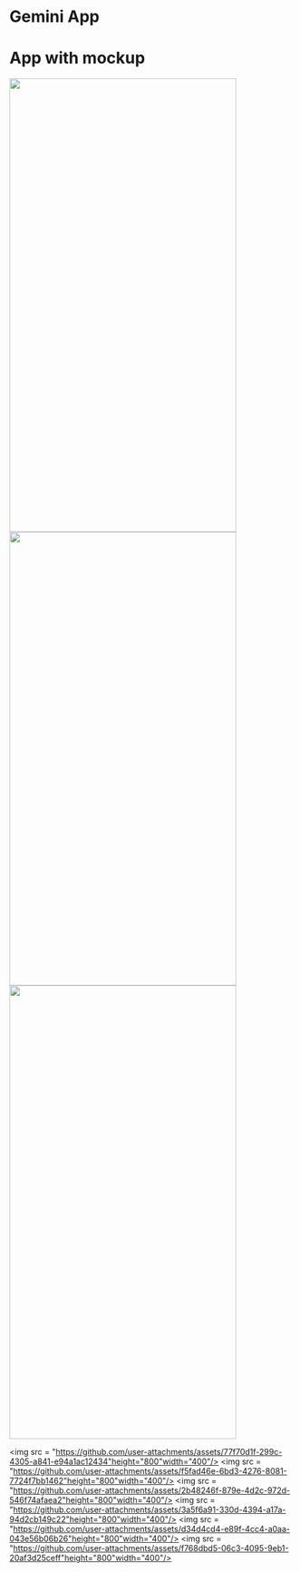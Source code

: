 <h1>Gemini App</h1>

<h1>App with mockup</h1>
<p>
    <img src = "https://github.com/user-attachments/assets/86395b34-f26d-4d77-a839-19e82bdeae3e"height="800"width="400"/><img src = "https://github.com/user-attachments/assets/8bd2fb29-8f0c-46a2-bd26-9426cf790f24"height="800"width="400"/>
     <img src = "https://github.com/user-attachments/assets/9cf588c3-c8fc-441b-bbd4-b8e889b7e68e"height="800"width="400"/>
 
   <img src = "https://github.com/user-attachments/assets/77f70d1f-299c-4305-a841-e94a1ac12434"height="800"width="400"/>
    <img src = "https://github.com/user-attachments/assets/f5fad46e-6bd3-4276-8081-7724f7bb1462"height="800"width="400"/>
     <img src = "https://github.com/user-attachments/assets/2b48246f-879e-4d2c-972d-546f74afaea2"height="800"width="400"/>
      <img src = "https://github.com/user-attachments/assets/3a5f6a91-330d-4394-a17a-94d2cb149c22"height="800"width="400"/>
        <img src = "https://github.com/user-attachments/assets/d34d4cd4-e89f-4cc4-a0aa-043e56b06b26"height="800"width="400"/>
         <img src = "https://github.com/user-attachments/assets/f768dbd5-06c3-4095-9eb1-20af3d25ceff"height="800"width="400"/>

         
        
  
</p>



